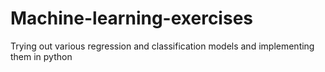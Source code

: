 # Machine-learning-exercises
Trying out various regression and classification models and implementing them in python
